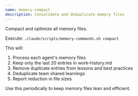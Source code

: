 ```yaml
---
name: memory-compact
description: Consolidate and deduplicate memory files
---
```


Compact and optimize all memory files.

Execute: `.claude/scripts/memory-commands.sh compact`

This will:
1. Process each agent's memory files
2. Keep only the last 20 entries in work-history.md
3. Remove duplicate entries from lessons and best practices
4. Deduplicate team shared learnings
5. Report reduction in file sizes

Use this periodically to keep memory files lean and efficient.